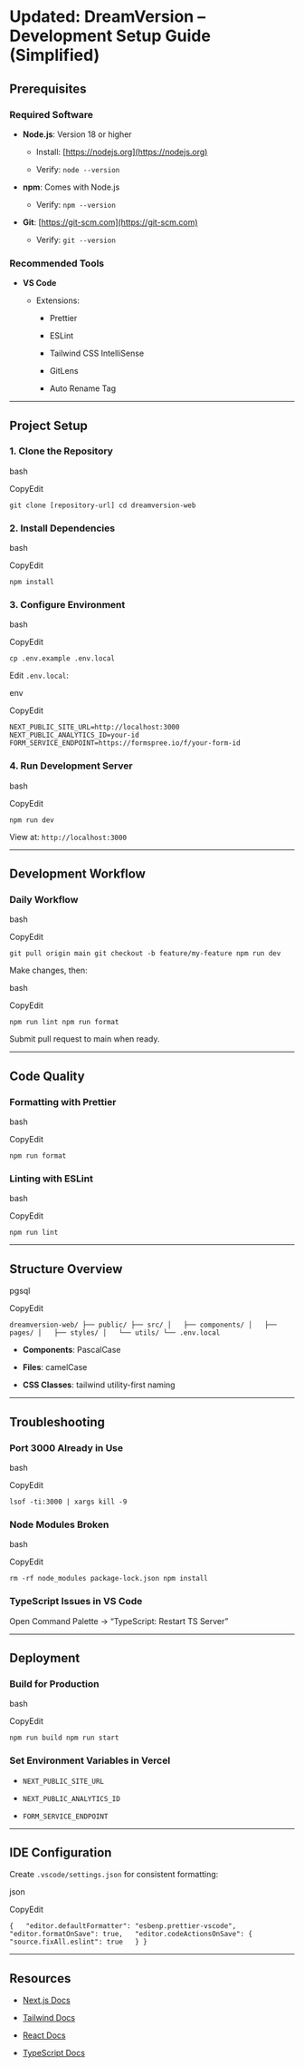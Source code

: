 # Updated: DreamVersion – Development Setup Guide (Simplified)

## Prerequisites

### Required Software

- **Node.js**: Version 18 or higher
    
    - Install: [https://nodejs.org](https://nodejs.org)
        
    - Verify: `node --version`
        
- **npm**: Comes with Node.js
    
    - Verify: `npm --version`
        
- **Git**: [https://git-scm.com](https://git-scm.com)
    
    - Verify: `git --version`
        

### Recommended Tools

- **VS Code**
    
    - Extensions:
        
        - Prettier
            
        - ESLint
            
        - Tailwind CSS IntelliSense
            
        - GitLens
            
        - Auto Rename Tag
            

---

## Project Setup

### 1. Clone the Repository

bash

CopyEdit

`git clone [repository-url] cd dreamversion-web`

### 2. Install Dependencies

bash

CopyEdit

`npm install`

### 3. Configure Environment

bash

CopyEdit

`cp .env.example .env.local`

Edit `.env.local`:

env

CopyEdit

`NEXT_PUBLIC_SITE_URL=http://localhost:3000 NEXT_PUBLIC_ANALYTICS_ID=your-id FORM_SERVICE_ENDPOINT=https://formspree.io/f/your-form-id`

### 4. Run Development Server

bash

CopyEdit

`npm run dev`

View at: `http://localhost:3000`

---

## Development Workflow

### Daily Workflow

bash

CopyEdit

`git pull origin main git checkout -b feature/my-feature npm run dev`

Make changes, then:

bash

CopyEdit

`npm run lint npm run format`

Submit pull request to main when ready.

---

## Code Quality

### Formatting with Prettier

bash

CopyEdit

`npm run format`

### Linting with ESLint

bash

CopyEdit

`npm run lint`

---

## Structure Overview

pgsql

CopyEdit

`dreamversion-web/ ├── public/ ├── src/ │   ├── components/ │   ├── pages/ │   ├── styles/ │   └── utils/ └── .env.local`

- **Components**: PascalCase
    
- **Files**: camelCase
    
- **CSS Classes**: tailwind utility-first naming
    

---

## Troubleshooting

### Port 3000 Already in Use

bash

CopyEdit

`lsof -ti:3000 | xargs kill -9`

### Node Modules Broken

bash

CopyEdit

`rm -rf node_modules package-lock.json npm install`

### TypeScript Issues in VS Code

Open Command Palette → “TypeScript: Restart TS Server”

---

## Deployment

### Build for Production

bash

CopyEdit

`npm run build npm run start`

### Set Environment Variables in Vercel

- `NEXT_PUBLIC_SITE_URL`
    
- `NEXT_PUBLIC_ANALYTICS_ID`
    
- `FORM_SERVICE_ENDPOINT`
    

---

## IDE Configuration

Create `.vscode/settings.json` for consistent formatting:

json

CopyEdit

`{   "editor.defaultFormatter": "esbenp.prettier-vscode",   "editor.formatOnSave": true,   "editor.codeActionsOnSave": {     "source.fixAll.eslint": true   } }`

---

## Resources

- [Next.js Docs](https://nextjs.org/docs)
    
- [Tailwind Docs](https://tailwindcss.com/docs)
    
- [React Docs](https://react.dev)
    
- [TypeScript Docs](https://www.typescriptlang.org/docs/)